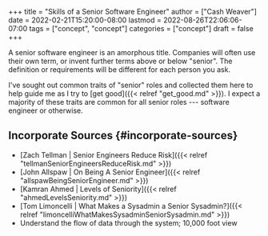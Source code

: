 +++
title = "Skills of a Senior Software Engineer"
author = ["Cash Weaver"]
date = 2022-02-21T15:20:00-08:00
lastmod = 2022-08-26T22:06:06-07:00
tags = ["concept", "concept"]
categories = ["concept"]
draft = false
+++

A senior software engineer is an amorphous title. Companies will often use their own term, or invent further terms above or below "senior". The definition or requirements will be different for each person you ask.

I've sought out common traits of "senior" roles and collected them here to help guide me as I try to [get good]({{< relref "get_good.md" >}}). I expect a majority of these traits are common for all senior roles --- software engineer or otherwise.


## Incorporate Sources {#incorporate-sources}

-   [Zach Tellman | Senior Engineers Reduce Risk]({{< relref "tellmanSeniorEngineersReduceRisk.md" >}})
-   [John Allspaw | On Being A Senior Engineer]({{< relref "allspawBeingSeniorEngineer.md" >}})
-   [Kamran Ahmed | Levels of Seniority]({{< relref "ahmedLevelsSeniority.md" >}})
-   [Tom Limoncelli | What Makes a Sysadmin a Senior Sysadmin?]({{< relref "limoncelliWhatMakesSysadminSeniorSysadmin.md" >}})
-   Understand the flow of data through the system; 10,000 foot view
